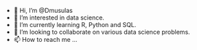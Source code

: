 - 👋 Hi, I’m @Dmusulas
- 👀 I’m interested in data science.
- 🌱 I’m currently learning R, Python and SQL.
- 💞️ I’m looking to collaborate on various data science problems.
- 📫 How to reach me ...

<!---
Dmusulas/Dmusulas is a ✨ special ✨ repository because its `README.md` (this file) appears on your GitHub profile.
You can click the Preview link to take a look at your changes.
--->
